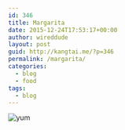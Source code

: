 ```yaml
---
id: 346
title: Margarita
date: 2015-12-24T17:53:17+00:00
author: wireddude
layout: post
guid: http://kangtai.me/?p=346
permalink: /margarita/
categories:
  - blog
  - food
tags:
  - blog
---
```

<img src="http://i0.wp.com/media.davidkanter.com/Photo-2015-12-24-17-51.jpg?w=604" alt="yum" data-recalc-dims="1" />